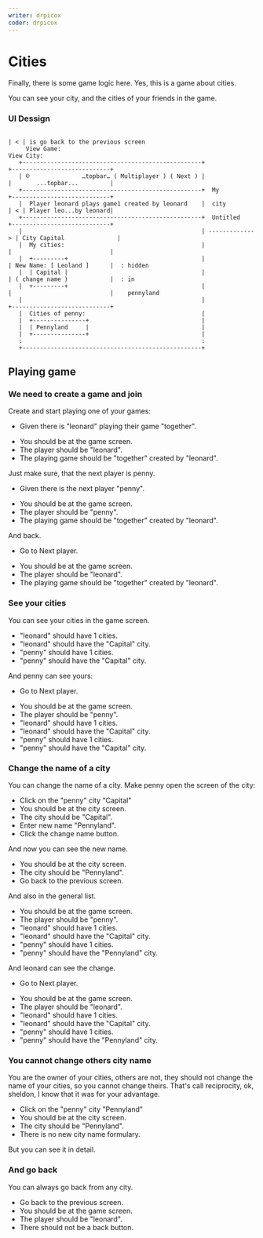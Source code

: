 ```yaml
---
writer: drpicox
coder: drpicox
---
```

# Cities

Finally, there is some game logic here.
Yes, this is a game about cities.

You can see your city, and the cities of your 
friends in the game.

### UI Dessign

```                   
                                                                         | < | is go back to the previous screen
     View Game:                                                           View City:
   +---------------------------------------------------+                +----------------------------+
   | ©               …topbar… ( Multiplayer ) ( Next ) |                |       ...topbar...         |
   +---------------------------------------------------+  My            +----------------------------+  
   |  Player leonard plays game1 created by leonard    |  city          | < | Player leo...by leonard|   
   +---------------------------------------------------+  Untitled      +----------------------------+   
   |                                                   | -------------> | City Capital               | 
   |  My cities:                                       |                |                            |
   |  +---------+                                      |                | New Name: [ Leoland ]      |  : hidden
   |  | Capital |                                      |                | ( change name )            |  : in
   |  +---------+                                      |                |                            |    pennyland
   |                                                   |                +----------------------------+
   |  Cities of penny:                                 |   
   |  +---------------+                                |   
   |  | Pennyland     |                                |   
   |  +---------------+                                |   
   :                                                   :   
   +---------------------------------------------------+                                                                                                       
```                                                                 

## Playing game

### We need to create a game and join

Create and start playing one of your games: 

 * Given there is "leonard" playing their game "together".
 <!-- SNAPSHOT status=200 -->  
 * You should be at the game screen.  
 * The player should be "leonard".
 * The playing game should be "together" created by "leonard".

Just make sure, that the next player is penny.

 * Given there is the next player "penny".
 <!-- SNAPSHOT status=200 -->
 * You should be at the game screen.
 * The player should be "penny".
 * The playing game should be "together" created by "leonard".

And back.

 * Go to Next player.
 <!-- SNAPSHOT status=200 -->
 * You should be at the game screen.
 * The player should be "leonard".
 * The playing game should be "together" created by "leonard".

### See your cities

You can see your cities in the game screen.

 * "leonard" should have 1 cities. 
 * "leonard" should have the "Capital" city.
 * "penny" should have 1 cities.
 * "penny" should have the "Capital" city.

And penny can see yours:

 * Go to Next player.
 <!-- SNAPSHOT status=200 -->
 * You should be at the game screen.
 * The player should be "penny".
 * "leonard" should have 1 cities.
 * "leonard" should have the "Capital" city.
 * "penny" should have 1 cities.
 * "penny" should have the "Capital" city.

### Change the name of a city

You can change the name of a city.
Make penny open the screen of the city:

 * Click on the "penny" city "Capital"
 * You should be at the city screen.
 * The city should be "Capital".
 * Enter new name "Pennyland".
 * Click the change name button.
 <!-- SNAPSHOT status=200 -->

And now you can see the new name.

 * You should be at the city screen.
 * The city should be "Pennyland".
 * Go back to the previous screen.
 
And also in the general list.

 * You should be at the game screen.
 * The player should be "penny".
 * "leonard" should have 1 cities.
 * "leonard" should have the "Capital" city.
 * "penny" should have 1 cities.
 * "penny" should have the "Pennyland" city.

And leonard can see the change.

 * Go to Next player.
 <!-- SNAPSHOT status=200 -->
 * You should be at the game screen.
 * The player should be "leonard".
 * "leonard" should have 1 cities.
 * "leonard" should have the "Capital" city.
 * "penny" should have 1 cities.
 * "penny" should have the "Pennyland" city.

### You cannot change others city name

You are the owner of your cities, others are not,
they should not change the name of your cities,
so you cannot change theirs. That's call
reciprocity, ok, sheldon, I know that it was
for your advantage.

 * Click on the "penny" city "Pennyland"
 * You should be at the city screen.
 * The city should be "Pennyland".
 * There is no new city name formulary.

But you can see it in detail.

### And go back

You can always go back from any city.

 * Go back to the previous screen.
 * You should be at the game screen.
 * The player should be "leonard".
 * There should not be a back button.
